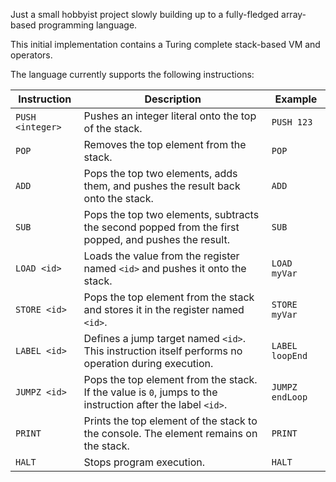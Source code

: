 Just a small hobbyist project slowly building up to a fully-fledged array-based programming language.

This initial implementation contains a Turing complete stack-based VM and operators. 


The language currently supports the following instructions:

| **Instruction** | **Description** | **Example** |
|-----------------|-----------------|-------------|
| `PUSH <integer>` | Pushes an integer literal onto the top of the stack. | `PUSH 123` |
| `POP`           | Removes the top element from the stack. | `POP` |
| `ADD`           | Pops the top two elements, adds them, and pushes the result back onto the stack. | `ADD` |
| `SUB`           | Pops the top two elements, subtracts the second popped from the first popped, and pushes the result. | `SUB` |
| `LOAD <id>`     | Loads the value from the register named `<id>` and pushes it onto the stack. | `LOAD myVar` |
| `STORE <id>`    | Pops the top element from the stack and stores it in the register named `<id>`. | `STORE myVar` |
| `LABEL <id>`    | Defines a jump target named `<id>`. This instruction itself performs no operation during execution. | `LABEL loopEnd` |
| `JUMPZ <id>`    | Pops the top element from the stack. If the value is `0`, jumps to the instruction after the label `<id>`. | `JUMPZ endLoop` |
| `PRINT`         | Prints the top element of the stack to the console. The element remains on the stack. | `PRINT` |
| `HALT`          | Stops program execution. | `HALT` |
